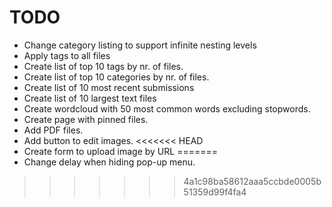 # TODO

- Change category listing to support infinite nesting levels
- Apply tags to all files
- Create list of top 10 tags by nr. of files.
- Create list of top 10 categories by nr. of files.
- Create list of 10 most recent submissions
- Create list of 10 largest text files
- Create wordcloud with 50 most common words excluding stopwords.
- Create page with pinned files.
- Add PDF files.
- Add button to edit images.
<<<<<<< HEAD
- Create form to upload image by URL
=======
- Change delay when hiding pop-up menu.
>>>>>>> 4a1c98ba58612aaa5ccbde0005b51359d99f4fa4
